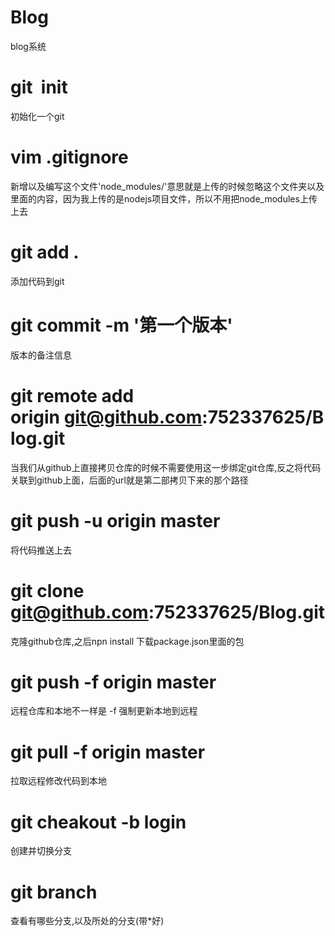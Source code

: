 #	Blog
blog系统
#	git  init
初始化一个git
# vim .gitignore 
新增以及编写这个文件'node_modules/'意思就是上传的时候忽略这个文件夹以及里面的内容，因为我上传的是nodejs项目文件，所以不用把node_modules上传上去
# git add .    
添加代码到git
# git commit -m '第一个版本'
版本的备注信息
# git remote add origin git@github.com:752337625/Blog.git
当我们从github上直接拷贝仓库的时候不需要使用这一步绑定git仓库,反之将代码关联到github上面，后面的url就是第二部拷贝下来的那个路径
# git push -u origin master
将代码推送上去
#	git clone git@github.com:752337625/Blog.git
克隆github仓库,之后npn install 下载package.json里面的包
#	 git push -f origin master
远程仓库和本地不一样是 -f 强制更新本地到远程
# git pull -f origin master
拉取远程修改代码到本地
# git cheakout -b login
创建并切换分支
# git branch
查看有哪些分支,以及所处的分支(带*好)

